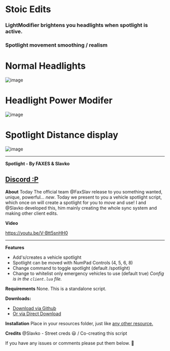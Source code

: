 # Stoic Edits
### LightModifier brightens you headlights when spotlight is active. 
### Spotlight movement smoothing / realism

# Normal Headlights
![image](https://github.com/TheStoicBear/Spotlight/assets/112611821/84ff76e4-9c5d-48a2-9259-da44a7d99cd9)

# Headlight Power Modifer
![image](https://github.com/TheStoicBear/Spotlight/assets/112611821/7cd7f235-7789-48ae-8acd-e61a963787de)

# Spotlight Distance display
![image](https://github.com/TheStoicBear/Spotlight/assets/112611821/7026321e-29aa-4aa6-bb7d-4d7972756f50)




----------------------------




**Spotlight - By FAXES & Slavko**

## [Discord :P](https://faxes.zone/discord)

**About**
Today The official team @FaxSlav release to you something wanted, unique, powerful... *new*. Today we present to you a vehicle spotlight script, which once on will create a spotlight for you to *move* and use! I and @Slavko developed this, him mainly creating the whole sync system and making other client edits.

**Video**

https://youtu.be/V-Btt5snHH0

<hr>

**Features**
- Add's/creates a vehicle spotlight
- Spotlight can be moved with NumPad Controls (4, 5, 6, 8)
- Change command to toggle spotlight (default /spotlight)
- Change to whitelist only emergency vehicles to use (default true)
*Config is in the `client.lua` file.*

**Requirements**
None. This is a standalone script.

**Downloads:**
* [Download via Github](https://github.com/FAXES/Spotlight)
* <a class="attachment" href="https://github.com/FAXES/Spotlight/releases/download/1.0/SpotLight.rar">Or via Direct Download</a>

**Installation**
Place in your resources folder, just like [any other resource.](https://forum.fivem.net/t/how-to-install-a-fivem-resource-script/81013)

**Credits**
@Slavko - Street creds :smiley: / Co-creating this script  

If you have any issues or comments please put them below. :flashlight:
